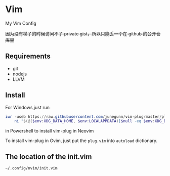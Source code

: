 # Vim
My Vim Config

~~因为没有梯子的时候访问不了 private gist，所以只能丢一个在 github 的公开仓库里~~

## Requirements

- git
- nodejs
- LLVM

## Install

For Windows,just run

```powershell
iwr -useb https://raw.githubusercontent.com/junegunn/vim-plug/master/plug.vim |`
    ni "$(@($env:XDG_DATA_HOME, $env:LOCALAPPDATA)[$null -eq $env:XDG_DATA_HOME])/nvim-data/site/autoload/plug.vim" -Force
```

in Powershell to install vim-plug in Neovim

To install vim-plug in Gvim, just put the `plug.vim` into `autoload` dictionary.

## The location of the init.vim

`~/.config/nvim/init.vim`
